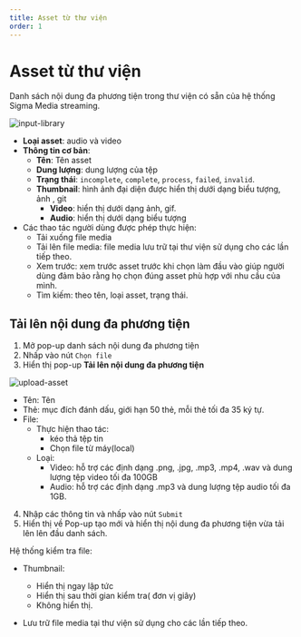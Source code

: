 ```yaml
---
title: Asset từ thư viện
order: 1
---
```


# Asset từ thư viện

Danh sách nội dung đa phương tiện trong thư viện có sẵn của hệ thống Sigma Media streaming.

![input-library](/images/media-vod/job-management/input-library.png)


- **Loại asset**: audio và video
- **Thông tin cơ bản**: 
    - **Tên**: Tên asset
    - **Dung lượng**: dung lượng của tệp
    - **Trạng thái**: ``incomplete``, ``complete``, ``process``, ``failed``, ``invalid``.
    - **Thumbnail**: hình ảnh đại diện được hiển thị dưới dạng biểu tượng, ảnh , git
        - **Video**: hiển thị dưới dạng ảnh, gif.
        - **Audio**: hiển thị dưới dạng biểu tượng
- Các thao tác người dùng được phép thực hiện:
    - Tải xuống file media
    - Tải lên file media: file media lưu trữ tại thư viện sử dụng cho các lần tiếp theo.
    - Xem trước: xem trước asset trước khi chọn làm đầu vào giúp người dùng đảm bảo rằng họ chọn đúng asset phù hợp với nhu cầu của mình.
    - Tìm kiếm: theo tên, loại asset, trạng thái.

## Tải lên nội dung đa phương tiện
1. Mở pop-up danh sách nội dung đa phương tiện
2. Nhấp vào nút `Chọn file`
3. Hiển thị pop-up **Tải lên nội dung đa phương tiện**

![upload-asset](/images/media-vod/job-management/upload-asset.png)

- Tên: Tên 
- Thẻ: mục đích đánh dấu, giới hạn 50 thẻ, mỗi thẻ tối đa 35 ký tự.
- File: 
    - Thực hiện thao tác:
        - kéo thả tệp tin
        - Chọn file từ máy(local)
    - Loại:
        - Video: hỗ trợ các định dạng .png, .jpg, .mp3, .mp4, .wav và dung lượng tệp video tối đa 100GB
        - Audio: hỗ trợ các định dạng .mp3 và dung lượng tệp audio tối đa 1GB.
4. Nhập các thông tin và nhấp vào nút `Submit`
5. Hiển thị về Pop-up tạo mới và hiển thị nội dung đa phương tiện vừa tải lên lên đầu danh sách.

Hệ thống kiểm tra file:
- Thumbnail:  
    - Hiển thị ngay lập tức
    - Hiển thị sau thời gian kiểm tra( đơn vị giây)
    - Không hiển thị.

- Lưu trữ file media tại thư viện sử dụng cho các lần tiếp theo.